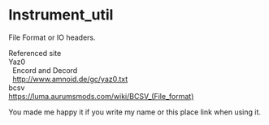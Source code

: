 # Instrument_util<br>
File Format or IO headers.<br>

Referenced site<br>
Yaz0<br>
&nbsp;&nbsp;Encord and Decord<br>
&nbsp;&nbsp;http://www.amnoid.de/gc/yaz0.txt<br>
bcsv<br>
https://luma.aurumsmods.com/wiki/BCSV_(File_format)<br>

You made me happy it if you write my name or this place link when using it.

